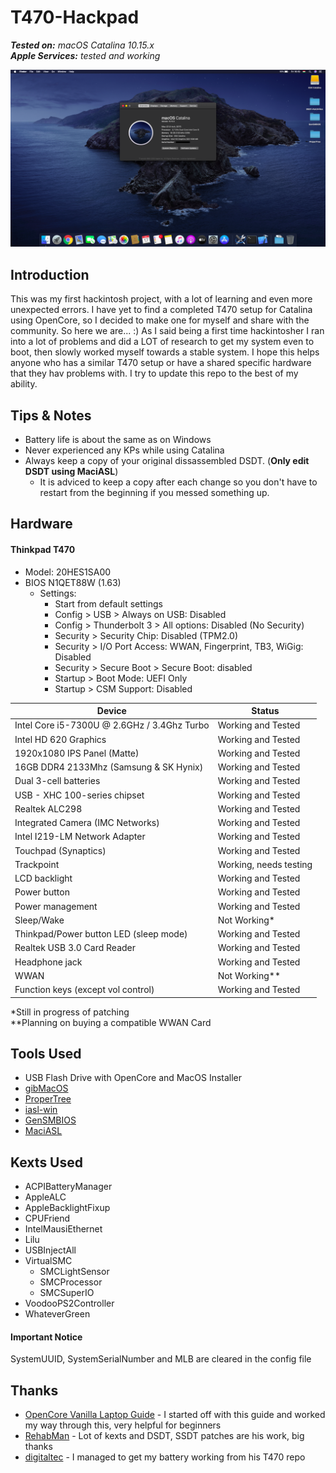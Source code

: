 # T470-Hackpad
***Tested on:*** *macOS Catalina 10.15.x*\
***Apple Services:*** *tested and working*

![macOS Catalina on the ThinkPad T470](/catalina-t470.png)

## Introduction
This was my first hackintosh project, with a lot of learning and even more unexpected errors. I have yet to find a completed T470 setup for Catalina using OpenCore, so I decided to make one for myself and share with the community. So here we are... :) As I said being a first time hackintosher I ran into a lot of problems and did a LOT of research to get my system even to boot, then slowly worked myself towards a stable system. I hope this helps anyone who has a similar T470 setup or have a shared specific hardware that they hav problems with. I try to update this repo to the best of my ability.
## Tips & Notes
- Battery life is about the same as on Windows
- Never experienced any KPs while using Catalina
- Always keep a copy of your original dissassembled DSDT. (**Only edit DSDT using MaciASL**)
  - It is adviced to keep a copy after each change so you don't have to restart from the beginning if you messed something up.
## Hardware
#### Thinkpad T470
- Model: 20HES1SA00
- BIOS N1QET88W (1.63)
  - Settings:
    - Start from default settings
    - Config > USB > Always on USB: Disabled
    - Config > Thunderbolt 3 > All options: Disabled (No Security)
    - Security > Security Chip: Disabled (TPM2.0)
    - Security > I/O Port Access: WWAN, Fingerprint, TB3, WiGig: Disabled
    - Security > Secure Boot > Secure Boot: disabled
    - Startup > Boot Mode: UEFI Only
    - Startup > CSM Support: Disabled

| Device                                      | Status                 |
|---------------------------------------------|------------------------|
| Intel Core i5-7300U @ 2.6GHz / 3.4Ghz Turbo | Working and Tested     |
| Intel HD 620 Graphics                       | Working and Tested     |
| 1920x1080 IPS Panel (Matte)                 | Working and Tested     |
| 16GB DDR4 2133Mhz (Samsung & SK Hynix)      | Working and Tested     |
| Dual 3-cell batteries                       | Working and Tested     |
| USB - XHC 100-series chipset                | Working and Tested     |
| Realtek ALC298                              | Working and Tested     |
| Integrated Camera (IMC Networks)            | Working and Tested     |
| Intel I219-LM Network Adapter               | Working and Tested     |
| Touchpad (Synaptics)                        | Working and Tested     |
| Trackpoint                                  | Working, needs testing |
| LCD backlight                               | Working and Tested     |
| Power button                                | Working and Tested     |
| Power management                            | Working and Tested     |
| Sleep/Wake                                  | Not Working*           |
| Thinkpad/Power button LED (sleep mode)      | Working and Tested     |
| Realtek USB 3.0 Card Reader                 | Working and Tested     |
| Headphone jack                              | Working and Tested     |
| WWAN                                        | Not Working**          |
| Function keys (except vol control)          | Working and Tested     |

\*Still in progress of patching\
\*\*Planning on buying a compatible WWAN Card
## Tools Used
- USB Flash Drive with OpenCore and MacOS Installer
- [gibMacOS](https://github.com/corpnewt/gibMacOS)
- [ProperTree](https://github.com/corpnewt/ProperTree)
- [iasl-win](https://www.acpica.org/downloads/binary-tools)
- [GenSMBIOS](https://github.com/corpnewt/GenSMBIOS)
- [MaciASL](https://bitbucket.org/RehabMan/os-x-maciasl-patchmatic/downloads/)
## Kexts Used
- ACPIBatteryManager
- AppleALC
- AppleBacklightFixup
- CPUFriend
- IntelMausiEthernet
- Lilu
- USBInjectAll
- VirtualSMC
  - SMCLightSensor
  - SMCProcessor
  - SMCSuperIO
- VoodooPS2Controller
- WhateverGreen
#### Important Notice
SystemUUID, SystemSerialNumber and MLB are cleared in the config file 
## Thanks
- [OpenCore Vanilla Laptop Guide](https://dortania.github.io/vanilla-laptop-guide/) - I started off with this guide and worked my way through this, very helpful for beginners
- [RehabMan](https://github.com/RehabMan) - Lot of kexts and DSDT, SSDT patches are his work, big thanks
- [digitaltec](https://github.com/digitalec/) - I managed to get my battery working from his T470 repo
